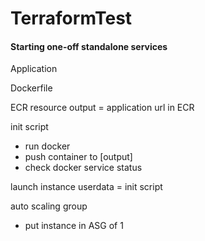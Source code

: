 # TerraformTest 

#### Starting one-off standalone services 

Application 

Dockerfile 

ECR resource 
output = application url in ECR 

init script 
- run docker 
- push container to [output] 
- check docker service status 

launch instance 
userdata = init script 

auto scaling group 
- put instance in ASG of 1 


